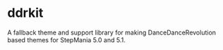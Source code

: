 # ddrkit
A fallback theme and support library for making DanceDanceRevolution based themes for StepMania 5.0 and 5.1.
